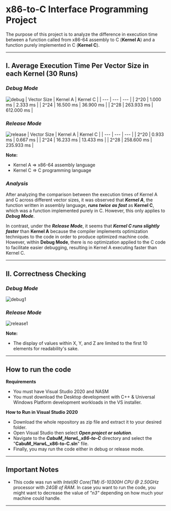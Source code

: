 # x86-to-C Interface Programming Project
The purpose of this project is to analyze the difference in execution time between a function called from x86-64 assembly to C (**Kernel A**) and a function purely implemented in C (**Kernel C**).

---

## I. Average Execution Time Per Vector Size in each Kernel (30 Runs)
### _Debug Mode_

![debug](https://github.com/Tasha1403/x86-to-C_HarwL_CabuM/assets/115960087/054db7d4-8a5f-431c-b291-4cf20e205c38)
| Vector Size | Kernel A | Kernel C |
| --- | --- | --- |
| 2^20 | 1.000 ms |  2.333 ms |
| 2^24 | 16.500 ms |  36.900 ms |
| 2^28 | 263.933 ms |  612.000 ms |

### _Release Mode_

![release](https://github.com/Tasha1403/x86-to-C_HarwL_CabuM/assets/115960087/32cddd8f-8daf-4cb4-8e05-2ca3c61e447e)
| Vector Size | Kernel A | Kernel C |
| --- | --- | --- |
| 2^20 | 0.933 ms | 0.667 ms |
| 2^24 | 16.233 ms | 13.433 ms |
| 2^28 | 258.600  ms | 235.933 ms |

**Note:**
- Kernel A => x86-64 assembly language
- Kernel C => C programming language

### _Analysis_
After analyzing the comparison between the execution times of Kernel A and C across different vector sizes, it was observed that ***Kernel A***, the function written in assembly language, ***runs twice as fast*** as **Kernel C**, which was a function implemented purely in C. However, this only applies to ***Debug Mode***. 

In contrast, under the ***Release Mode***, it seems that ***Kernel C runs slightly faster*** than **Kernel A** because the compiler implements optimization techniques to the code in order to produce optimized machine code. However, within **Debug Mode**, there is no optimization applied to the C code to facilitate easier debugging, resulting in Kernel A executing faster than Kernel C.

---

## II. Correctness Checking
### _Debug Mode_
![debug1](https://github.com/Tasha1403/x86-to-C_HarwL_CabuM/assets/115960087/053bdae7-25eb-46ba-bf87-8e4a8408b37f)

### _Release Mode_
![release1](https://github.com/Tasha1403/x86-to-C_HarwL_CabuM/assets/115960087/ee2e673c-c783-4d49-a4f8-460cdb7894d7)

**Note:**
- The display of values within X, Y, and Z are limited to the first 10 elements for readability's sake.

---
## How to run the code
**Requirements**
- You must have Visual Studio 2020 and NASM
- You must download the Desktop development with C++ & Universal Windows Platform development workloads in the VS installer.

**How to Run in Visual Studio 2020**
- Download the whole repository as zip file and extract it to your desired folder.
- Open Visual Studio then select ***Open project or solution***.
- Navigate to the ***CabuM_HarwL_x86-to-C*** directory and select the "**CabuM_HarwL_x86-to-C.sln**" file.
- Finally, you may run the code either in debug or release mode.

---
## Important Notes
- This code was run with *Intel(R) Core(TM) i5-10300H CPU @ 2.50GHz* processor with *24GB of RAM*. In case you want to run the code, you might want to decrease the value of *"n3"* depending on how much your machine could handle.
---
